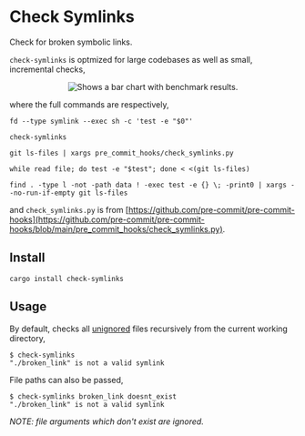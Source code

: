 # Check Symlinks

Check for broken symbolic links.

`check-symlinks` is optmized for large codebases as well as small, incremental checks,

<p align="center">
  <picture align="center">
    <source media="(prefers-color-scheme: dark)" srcset="https://github.com/jmelahman/check-symlinks/assets/23436978/b6d5a6f1-d3ec-4786-a234-92840ec26fc4">
    <source media="(prefers-color-scheme: light)" srcset="https://github.com/jmelahman/check-symlinks/assets/23436978/5619ff9a-474b-4daa-a179-d8f6d8f046a5">
    <img alt="Shows a bar chart with benchmark results." src="https://github.com/jmelahman/check-symlinks/assets/23436978/5619ff9a-474b-4daa-a179-d8f6d8f046a5">
  </picture>
</p>

where the full commands are respectively,

```shell
fd --type symlink --exec sh -c 'test -e "$0"'

check-symlinks

git ls-files | xargs pre_commit_hooks/check_symlinks.py

while read file; do test -e "$test"; done < <(git ls-files)

find . -type l -not -path data ! -exec test -e {} \; -print0 | xargs --no-run-if-empty git ls-files
```

and `check_symlinks.py` is from [https://github.com/pre-commit/pre-commit-hooks](https://github.com/pre-commit/pre-commit-hooks/blob/main/pre_commit_hooks/check_symlinks.py).

## Install

```shell
cargo install check-symlinks

```

## Usage

By default, checks all [unignored](https://github.com/BurntSushi/ripgrep/tree/master/crates/ignore#ignore) files recursively from the current working directory,

```shell
$ check-symlinks
"./broken_link" is not a valid symlink
```

File paths can also be passed,

```shell
$ check-symlinks broken_link doesnt_exist
"./broken_link" is not a valid symlink
```

_NOTE: file arguments which don't exist are ignored._

